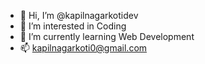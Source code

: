 - 👋 Hi, I’m @kapilnagarkotidev
- 👀 I’m interested in Coding
- 🌱 I’m currently learning Web Development
- 📫 kapilnagarkoti0@gmail.com

<!---
kapilnagarkotidev/kapilnagarkotidev is a ✨ special ✨ repository because its `README.md` (this file) appears on your GitHub profile.
You can click the Preview link to take a look at your changes.
--->
